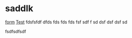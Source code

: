 # saddlk
[form](form.html)
[Test](Test.md)
fdsfsfdf
dfds
fds
fds
fds
fsf
sdf
f
sd
dsf
dsf
dsf
sd

fsdfsdfsdf
